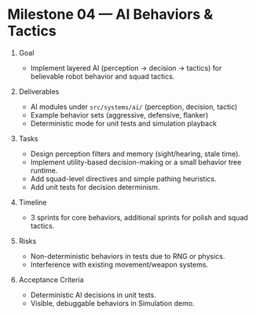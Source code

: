 # Milestone 04 — AI Behaviors & Tactics

1. Goal
   - Implement layered AI (perception -> decision -> tactics) for believable robot behavior and squad tactics.

2. Deliverables
   - AI modules under `src/systems/ai/` (perception, decision, tactic)
   - Example behavior sets (aggressive, defensive, flanker)
   - Deterministic mode for unit tests and simulation playback

3. Tasks
   - Design perception filters and memory (sight/hearing, stale time).
   - Implement utility-based decision-making or a small behavior tree runtime.
   - Add squad-level directives and simple pathing heuristics.
   - Add unit tests for decision determinism.

4. Timeline
   - 3 sprints for core behaviors, additional sprints for polish and squad tactics.

5. Risks
   - Non-deterministic behaviors in tests due to RNG or physics.
   - Interference with existing movement/weapon systems.

6. Acceptance Criteria
   - Deterministic AI decisions in unit tests.
   - Visible, debuggable behaviors in Simulation demo.
